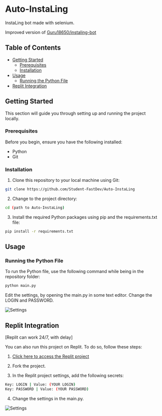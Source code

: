 # Auto-InstaLing

InstaLing bot made with selenium.

Improved version of [Guru18650/instaling-bot](https://github.com/Guru18650/instaling-bot)

## Table of Contents
- [Getting Started](#getting-started)
  - [Prerequisites](#prerequisites)
  - [Installation](#installation)
- [Usage](#usage)
  - [Running the Python File](#running-the-python-file)
- [Replit Integration](#replit-integration)

## Getting Started

This section will guide you through setting up and running the project locally.

### Prerequisites

Before you begin, ensure you have the following installed:
- Python
- Git

### Installation

1. Clone this repository to your local machine using Git:

```bash
git clone https://github.com/Student-FastDev/Auto-InstaLing
```

2. Change to the project directory:

```bash
cd (path to Auto-InstaLing)
```

3. Install the required Python packages using pip and the requirements.txt file:

```bash
pip install -r requirements.txt
```

## Usage

### Running the Python File

To run the Python file, use the following command while being in the repository folder:

```bash
python main.py
```

Edit the settings, by opening the main.py in some text editor.
Change the LOGIN and PASSWORD.

![Settings](https://cdn.discordapp.com/attachments/1147264043225198632/1163144335836074086/code-snapshot.png?ex=653e8193&is=652c0c93&hm=6624d513f3133ce3579e35e194dfd0fa3228f05638f8c4d32fed85ce14804b05&)

## Replit Integration

[Replit can work 24/7, with delay]

You can also run this project on Replit. To do so, follow these steps:

1. [Click here to access the Replit project](https://replit.com/@FAST-qq/Auto-InstaLing?v=1)

2. Fork the project.

3. In the Replit project settings, add the following secrets:

```bash
Key: LOGIN | Value: (YOUR LOGIN)
Key: PASSWORD | Value: (YOUR PASSWORD)
```

4. Change the settings in the main.py.

![Settings](https://cdn.discordapp.com/attachments/1147264043225198632/1163144926914170961/code-snapshot.png?ex=653e8220&is=652c0d20&hm=d8041cefe0c5dfa288d1d62b32c727fe2505cb66f5114970bdd1fbd8ebdea781&)
